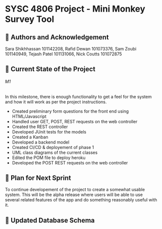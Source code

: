 # SYSC 4806 Project - Mini Monkey Survey Tool

## 👥 Authors and Acknowledgement 
Sara Shikhhassan 101142208, Rafid Dewan 101073376, Sam Zoubi 101140949, Tejash Patel 101131066, Nick Coutts 101072875

## 📄 Current State of the Project 
###### M1 
In this milestone, there is enough functionality to get a feel for the system and how it will work as per the project instructions.
- Created preliminary form questions for the front end using HTML/Javascript
- Handled user GET, POST, REST requests on the web controller
- Created the REST controller
- Developed JUnit tests for the models
- Created a Kanban
- Developed a backend model
- Created CI/CD & deployement of phase 1
- UML class diagrams of the current classes
- Edited the POM file to deploy heroku
- Developed the POST REST requests on the web controller

## 🔨 Plan for Next Sprint
To continue developement of the project to create a somewhat usable system. This will be the alpha release where users will be 
able to use several related features of the app and do something reasonably useful with it.

## 📝 Updated Database Schema

